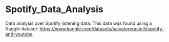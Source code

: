 # Spotify_Data_Analysis
Data analysis over Spotify listening data. 
This data was found using a Kaggle dataset: https://www.kaggle.com/datasets/salvatorerastelli/spotify-and-youtube

